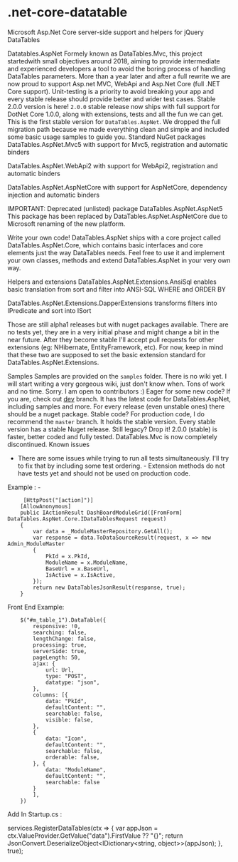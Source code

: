 # .net-core-datatable
Microsoft Asp.Net Core server-side support and helpers for jQuery DataTables

Datatables.AspNet
Formely known as DataTables.Mvc, this project startedwith small objectives around 2018, aiming to provide intermediate and experienced developers a tool to avoid the boring process of handling DataTables parameters.
More than a year later and after a full rewrite we are now proud to support Asp.net MVC, WebApi and Asp.Net Core (full .NET Core support).
Unit-testing is a priority to avoid breaking your app and every stable release should provide better and wider test cases.
Stable 2.0.0 version is here!
`2.0.0` stable release now ships with full support for DotNet Core 1.0.0, along with extensions, tests and all the fun we can get. This is the first stable version for `DataTables.AspNet`. We dropped the full migration path because we made everything clean and simple and included some basic usage samples to guide you.
Standard NuGet packages
DataTables.AspNet.Mvc5 with support for Mvc5, registration and automatic binders

DataTables.AspNet.WebApi2 with support for WebApi2, registration and automatic binders

DataTables.AspNet.AspNetCore with support for AspNetCore, dependency injection and automatic binders

IMPORTANT: Deprecated (unlisted) package
DataTables.AspNet.AspNet5
This package has been replaced by DataTables.AspNet.AspNetCore due to Microsoft renaming of the new platform.

Write your own code!
DataTables.AspNet ships with a core project called DataTables.AspNet.Core, which contains basic interfaces and core elements just the way DataTables needs.
Feel free to use it and implement your own classes, methods and extend DataTables.AspNet in your very own way.

Helpers and extensions
DataTables.AspNet.Extensions.AnsiSql enables basic translation from sort and filter into ANSI-SQL WHERE and ORDER BY

DataTables.AspNet.Extensions.DapperExtensions transforms filters into IPredicate and sort into ISort

Those are still alpha1 releases but with nuget packages available. There are no tests yet, they are in a very initial phase and might change a bit in the near future. After they become stable I'll accept pull requests for other extensions (eg: NHibernate, EntityFramework, etc). For now, keep in mind that these two are supposed to set the basic extension standard for DataTables.AspNet.Extensions.

Samples
Samples are provided on the `samples` folder.
There is no wiki yet. I will start writing a very gorgeous wiki, just don't know when. Tons of work and no time. Sorry. I am open to contributors :)
Eager for some new code?
If you are, check out [dev](https://github.com/ghadage70/.net-core-datatable.git) branch. It has the latest code for DataTables.AspNet, including samples and more.
For every release (even unstable ones) there should be a nuget package.
Stable code?
For production code, I do recommend the `master` branch. It holds the stable version. Every stable version has a stable Nuget release.
Still legacy?
Drop it!
2.0.0 (stable) is faster, better coded and fully tested. DataTables.Mvc is now completely discontinued.
Known issues
- There are some issues while trying to run all tests simultaneously. I'll try to fix that by including some test ordering. - Extension methods do not have tests yet and should not be used on production code.

 Example : -


         [HttpPost("[action]")]
        [AllowAnonymous]
        public IActionResult DashBoardModuleGrid([FromForm] DataTables.AspNet.Core.IDataTablesRequest request)
        {
            var data = _ModuleMasterRepository.GetAll();
            var response = data.ToDataSourceResult(request, x => new Admin_ModuleMaster
            {
                PkId = x.PkId,
                ModuleName = x.ModuleName,
                BaseUrl = x.BaseUrl,
                IsActive = x.IsActive,
            });
            return new DataTablesJsonResult(response, true);
        }

Front End Example:

        $("#m_table_1").DataTable({
            responsive: !0,
            searching: false,
            lengthChange: false,
            processing: true,
            serverSide: true,
            pageLength: 50,
            ajax: {
                url: Url,
                type: "POST",
                datatype: "json",
            },
            columns: [{
                data: "PkId",
                defaultContent: "",
                searchable: false,
                visible: false,
            },
            {
                data: "Icon",
                defaultContent: "",
                searchable: false,
                orderable: false,
            }, {
                data: "ModuleName",
                defaultContent: "",
                searchable: false
            }
            ],
        })
    
Add In Startup.cs : 

services.RegisterDataTables(ctx =>
            {
                var appJson = ctx.ValueProvider.GetValue("data").FirstValue ?? "{}";
                return JsonConvert.DeserializeObject<IDictionary<string, object>>(appJson);
            }, true);

